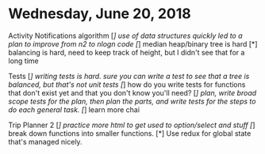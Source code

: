 # Wednesday, June 20, 2018

Activity Notifications algorithm
    [*] use of data structures quickly led to a plan to improve from n2 to nlogn code
    [*] median heap/binary tree is hard
    [*] balancing is hard, need to keep track of height, but I didn't see that for a long time

Tests
    [*] writing tests is hard. sure you can write a test to see that a tree is balanced, but that's not unit tests
    [*] how do you write tests for functions that don't exist yet and that you don't know you'll need?
        [*] plan, write broad scope tests for the plan, then plan the parts, and write tests for the steps to do each general task.
    [*] learn more chai

Trip Planner 2
    [*] practice more html to get used to option/select and stuff
    [*] break down functions into smaller functions.
    [*] Use redux for global state that's managed nicely.